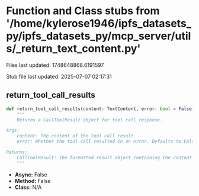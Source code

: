# Function and Class stubs from '/home/kylerose1946/ipfs_datasets_py/ipfs_datasets_py/mcp_server/utils/_return_text_content.py'

Files last updated: 1748648868.6191597

Stub file last updated: 2025-07-07 02:17:31

## return_tool_call_results

```python
def return_tool_call_results(content: TextContent, error: bool = False) -> CallToolResult:
    """
    Returns a CallToolResult object for tool call response.

Args:
    content: The content of the tool call result.
    error: Whether the tool call resulted in an error. Defaults to False.

Returns:
    CallToolResult: The formatted result object containing the content and error status.
    """
```
* **Async:** False
* **Method:** False
* **Class:** N/A
